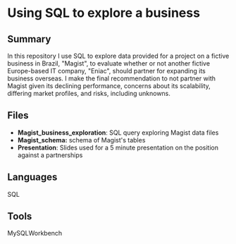 # Using SQL to explore a business

## Summary
In this repository I use SQL to explore data provided for a project on a fictive business in Brazil, "Magist", to evaluate whether or not another fictive Europe-based IT company, "Eniac", should partner for expanding its business overseas. I make the final recommendation to not partner with Magist given its declining performance, concerns about its scalability, differing market profiles, and risks, including unknowns. 

## Files
- **Magist_business_exploration**: SQL query exploring Magist data files
- **Magist_schema:** schema of Magist's tables
- **Presentation**: Slides used for a 5 minute presentation on the position against a partnerships

## Languages
SQL

## Tools
MySQLWorkbench
